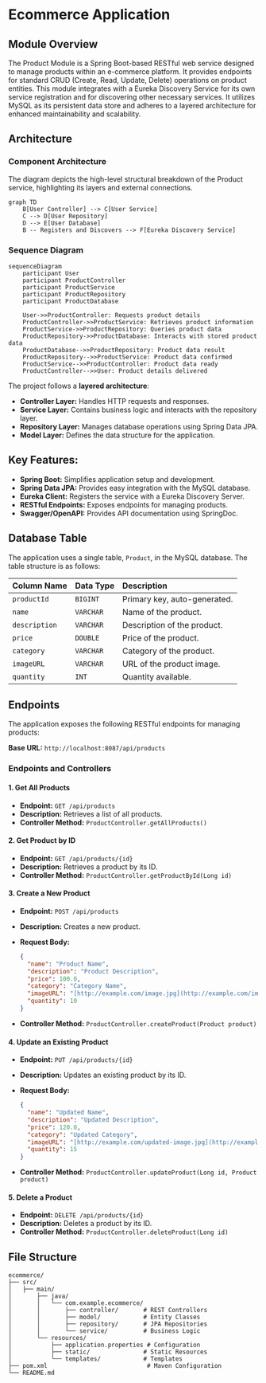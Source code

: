 # Ecommerce Application

## Module Overview

The Product Module is a Spring Boot-based RESTful web service designed to manage products within an e-commerce platform. It provides endpoints for standard CRUD (Create, Read, Update, Delete) operations on product entities. This module integrates with a Eureka Discovery Service for its own service registration and for discovering other necessary services. It utilizes MySQL as its persistent data store and adheres to a layered architecture for enhanced maintainability and scalability.

## Architecture

### Component Architecture

The diagram depicts the high-level structural breakdown of the Product service, highlighting its layers and external connections.

```mermaid
graph TD
    B[User Controller] --> C[User Service]
    C --> D[User Repository]
    D --> E[User Database]
    B -- Registers and Discovers --> F[Eureka Discovery Service]
```
### Sequence Diagram

```mermaid
sequenceDiagram
    participant User
    participant ProductController
    participant ProductService
    participant ProductRepository
    participant ProductDatabase

    User->>ProductController: Requests product details
    ProductController->>ProductService: Retrieves product information
    ProductService->>ProductRepository: Queries product data
    ProductRepository->>ProductDatabase: Interacts with stored product data
    ProductDatabase-->>ProductRepository: Product data result
    ProductRepository-->>ProductService: Product data confirmed
    ProductService-->>ProductController: Product data ready
    ProductController-->>User: Product details delivered

```
The project follows a **layered architecture**:

* **Controller Layer:** Handles HTTP requests and responses.
* **Service Layer:** Contains business logic and interacts with the repository layer.
* **Repository Layer:** Manages database operations using Spring Data JPA.
* **Model Layer:** Defines the data structure for the application.

## Key Features:

* **Spring Boot:** Simplifies application setup and development.
* **Spring Data JPA:** Provides easy integration with the MySQL database.
* **Eureka Client:** Registers the service with a Eureka Discovery Server.
* **RESTful Endpoints:** Exposes endpoints for managing products.
* **Swagger/OpenAPI:** Provides API documentation using SpringDoc.

## Database Table

The application uses a single table, `Product`, in the MySQL database. The table structure is as follows:

| Column Name | Data Type | Description                   |
| :---------- | :-------- | :---------------------------- |
| `productId` | `BIGINT`  | Primary key, auto-generated.  |
| `name`      | `VARCHAR` | Name of the product.          |
| `description` | `VARCHAR` | Description of the product.   |
| `price`     | `DOUBLE`  | Price of the product.         |
| `category`  | `VARCHAR` | Category of the product.      |
| `imageURL`  | `VARCHAR` | URL of the product image.     |
| `quantity`  | `INT`     | Quantity available.           |

## Endpoints

The application exposes the following RESTful endpoints for managing products:

**Base URL:** `http://localhost:8087/api/products`

### Endpoints and Controllers

#### 1. Get All Products

* **Endpoint:** `GET /api/products`
* **Description:** Retrieves a list of all products.
* **Controller Method:** `ProductController.getAllProducts()`

#### 2. Get Product by ID

* **Endpoint:** `GET /api/products/{id}`
* **Description:** Retrieves a product by its ID.
* **Controller Method:** `ProductController.getProductById(Long id)`

#### 3. Create a New Product

* **Endpoint:** `POST /api/products`
* **Description:** Creates a new product.
* **Request Body:**

    ```json
    {
      "name": "Product Name",
      "description": "Product Description",
      "price": 100.0,
      "category": "Category Name",
      "imageURL": "[http://example.com/image.jpg](http://example.com/image.jpg)",
      "quantity": 10
    }
    ```
* **Controller Method:** `ProductController.createProduct(Product product)`

#### 4. Update an Existing Product

* **Endpoint:** `PUT /api/products/{id}`
* **Description:** Updates an existing product by its ID.
* **Request Body:**

    ```json
    {
      "name": "Updated Name",
      "description": "Updated Description",
      "price": 120.0,
      "category": "Updated Category",
      "imageURL": "[http://example.com/updated-image.jpg](http://example.com/updated-image.jpg)",
      "quantity": 15
    }
    ```
* **Controller Method:** `ProductController.updateProduct(Long id, Product product)`

#### 5. Delete a Product

* **Endpoint:** `DELETE /api/products/{id}`
* **Description:** Deletes a product by its ID.
* **Controller Method:** `ProductController.deleteProduct(Long id)`

##  File Structure

```
ecommerce/
├── src/
│   ├── main/
│       ├── java/
│       │   └── com.example.ecommerce/
│       │       ├── controller/       # REST Controllers
│       │       ├── model/            # Entity Classes
│       │       ├── repository/       # JPA Repositories
│       │       └── service/          # Business Logic
│       └── resources/
│           ├── application.properties # Configuration
│           ├── static/               # Static Resources
│           └── templates/            # Templates 
├── pom.xml                            # Maven Configuration
└── README.md
```
